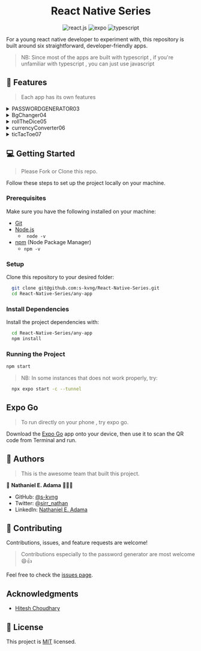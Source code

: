 <!-- React native series -->

<div>

<div align="center">

#  React Native Series 

</div>


<div align="center">
 <img src="https://img.shields.io/badge/-React_Native-black?style=for-the-badge&logoColor=white&logo=react&color=61DAFB" alt="react.js" />
    <img src="https://img.shields.io/badge/expo-black?style=for-the-badge&logoColor=white&logo=expo&color=02070f" alt="expo" />
    <img src="https://img.shields.io/badge/typescript-black?style=for-the-badge&logoColor=white&logo=typescript&color=3432a8" alt="typescript">
</div>


For a young react native developer to experiment with, this repository is built around six straightforward, developer-friendly apps.

> NB: Since most of the apps are built with typescript , if you're unfamiliar with typescript , you can just use javascript


## <a name="features">🧩 Features</a>
> Each app has its own features

<details>
  <summary>PASSWORDGENERATOR03</summary>
  <ul>
    <li>Generate a password based on your requirement</li>
    <li>Can copy the password after it has been generated</li>
  </ul>
</details>


<details>
  <summary>BgChanger04</summary>
  <ul>
    <li>Change the color of the background based on a button click</li>
  </ul>
</details>

<details>
  <summary>rollTheDice05</summary>
  <ul>
    <li>Tap on the dice to roll it</li>
  </ul>
  
  > Actually under the hood its just images that is been changed randomly. Help use images in react native.

</details>


<details>
  <summary>currencyConverter06</summary>
  <ul>
    <li>Convert currency of various of countries choosen to a specific currency , in my case GHc</li>
  </ul>
  
</details>


<details>
  <summary>ticTacToe07</summary>
  <ul>
    <li>Logic design</li>
  </ul>

</details>


## 💻 Getting Started <a name="getting-started"></a>
<div align="start">

> Please Fork or Clone this repo.

Follow these steps to set up the project locally on your machine.

### Prerequisites

Make sure you have the following installed on your machine:

- [Git](https://git-scm.com/)
- [Node.js](https://nodejs.org/en)
  - ``` node -v```
- [npm](https://www.npmjs.com/) (Node Package Manager)
  - ```npm -v ```



### Setup

Clone this repository to your desired folder:

```bash
  git clone git@github.com:s-kvng/React-Native-Series.git
  cd React-Native-Series/any-app
```

### Install Dependencies <a name="install-dependencies">

Install the project dependencies with:

```bash
  cd React-Native-Series/any-app
  npm install
```

### Running the Project <a name="running-the-project">

```bash
npm start
```

> NB: In some instances that does not work properly, try:

```bash
  npx expo start -c --tunnel    
```

## Expo Go <a name="expo-go">
> To run directly on your phone , try expo go.

Download the [Expo Go](https://expo.dev/go) app onto your device, then use it to scan the QR code from Terminal and run.


<!-- AUTHORS -->

## 👥 Authors <a name="authors"></a>

> This is the awesome team that built this project.

👤 **Nathaniel E. Adama** 🧑🏻‍💻

- GitHub: [@s-kvng](https://github.com/s-kvng)
- Twitter: [@sirr_nathan](https://twitter.com/sirr_nathan)
- LinkedIn: [Nathaniel E. Adama](https://www.linkedin.com/in/nathaniel-e-adama-93802a234/)

## 🤝 Contributing <a name="contributing"></a>

Contributions, issues, and feature requests are welcome!

> Contributions especially to the password generator are most welcome 😄👍

Feel free to check the [issues page](../../issues/).

## Acknowledgments

- [Hitesh Choudhary](https://www.youtube.com/@HiteshChoudharydotcom)


## 📝 License

This project is [MIT](./LICENSE) licensed.

</div>
